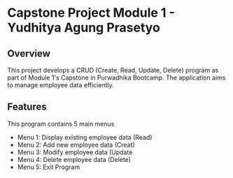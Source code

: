 # Capstone Project Module 1 - Yudhitya Agung Prasetyo
## Overview
This project develops a CRUD (Create, Read, Update, Delete) program as part of Module 1's Capstone in Purwadhika Bootcamp. The application aims to manage employee data efficiently.
## Features
This program contains 5 main menus
* Menu 1: Display existing employee data (Read)
* Menu 2: Add new employee data (Creat)
* Menu 3: Modify employee data (Update
* Menu 4: Delete employee data (Delete)
* Menu 5: Exit Program
